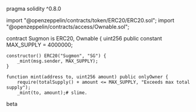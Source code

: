 pragma solidity ^0.8.0

import "@openzeppelin/contracts/token/ERC20/ERC20.sol";
import "@openzeppelin/contracts/access/Ownable.sol";

contract Sugmon is ERC20, Ownable {
    uint256 public constant MAX_SUPPLY = 4000000;

    constructor() ERC20("Sugmon", "SG") {
        _mint(msg.sender, MAX_SUPPLY);
    }

    function mint(address to, uint256 amount) public onlyOwner {
        require(totalSupply() + amount <= MAX_SUPPLY, "Exceeds max total supply");
        _mint(to, amount);# slime.
beta 
